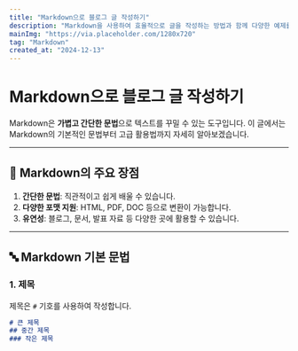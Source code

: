 ```yaml
---
title: "Markdown으로 블로그 글 작성하기"
description: "Markdown을 사용하여 효율적으로 글을 작성하는 방법과 함께 다양한 예제를 소개합니다."
mainImg: "https://via.placeholder.com/1280x720"
tag: "Markdown"
created_at: "2024-12-13"
---
```


# Markdown으로 블로그 글 작성하기

Markdown은 **가볍고 간단한 문법**으로 텍스트를 꾸밀 수 있는 도구입니다. 이 글에서는 Markdown의 기본적인 문법부터 고급 활용법까지 자세히 알아보겠습니다.

---

## 📌 Markdown의 주요 장점
1. **간단한 문법**: 직관적이고 쉽게 배울 수 있습니다.
2. **다양한 포맷 지원**: HTML, PDF, DOC 등으로 변환이 가능합니다.
3. **유연성**: 블로그, 문서, 발표 자료 등 다양한 곳에 활용할 수 있습니다.

---

## 🔤 Markdown 기본 문법

### 1. **제목**
제목은 `#` 기호를 사용하여 작성합니다.
```markdown
# 큰 제목
## 중간 제목
### 작은 제목

